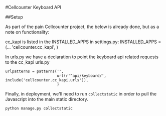 #Cellcounter Keyboard API

##Setup

As part of the pain Cellcounter project, the below is already done, but as a note on functionality:

cc_kapi is listed in the INSTALLED_APPS in settings.py:
    INSTALLED_APPS = (...
                      'cellcounter.cc_kapi',
                     )

In urls.py we have a declaration to point the keyboard api related requests to the cc_kapi urls.py

    urlpatterns = patterns('',
                           url(r'^api/keyboard/', include('cellcounter.cc_kapi.urls')),
                           )

Finally, in deployment, we'll need to run ```collectstatic``` in order to pull the Javascript into the main static directory.

    python manage.py collectstatic